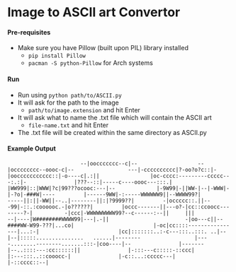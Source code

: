 # Image to ASCII art Convertor
#### Pre-requisites
- Make sure you have Pillow (built upon PIL) library installed
  - `pip install Pillow`
  - `pacman -S python-Pillow` for Arch systems
#### Run
- Run using `python path/to/ASCII.py`
- It will ask for the path to the image
  - `path/to/image.extension` and hit Enter
- It will ask what to name the .txt file which will contain the ASCII art
  - `file-name.txt` and hit Enter
- The .txt file will be created within the same directory as ASCII.py 
#### Example Output
`                        --|ooccccccc--c|--                  
                     --|occcccccc--oooc-c|--                
                 ---|-cccccccccc|?-oo?o?c::|-               
                |ooccccccccccc::|-o----c|.:||               
               |oc-cccc:---------ccccc---:.:|-              
               |???--::|-----c----oooc---:::.|              
              |WW999|::|WWW|?c|99???ocooc:---|--            
              |-9W99|-||WW-|--|-WWW|-|-?o|-###W|----        
               |------9WW|-:-----WWWWWW9||--WWWW99?|        
            -----||:||-WW||--..|--------||:|?9999??|        
          -|occccc::.||---99|-::.:coooooc.-|o??????|        
         |occc-------||---o?-|cc::ccoocc--------?-|         
        -|ccc|-WWWWWWWWW99?--c------:--||     |||           
     --|----|W########WWWW99|---|.-||                       
   -|oo---c||--####WW-W99-???|...co|                        
  |-oc|cc::::----------------|...:-|                        
  |cc|:::::::..:-c---:::..:::. ..|--                        
  |--|:::::...............   ......|--------                
   |----........--------.......:::-|coo----|--              
       |-------        |--..::::---:cc::::::||              
                         |-:::---c:::::-::ccc|              
                          |:---:::..::cooocc-|              
                          |-c::...:ccccc---|                
                           |-::cccc::--|                    `

